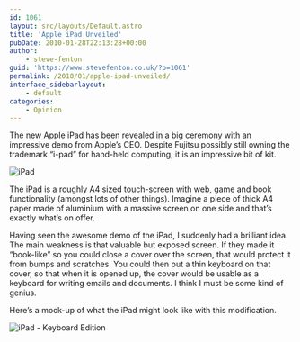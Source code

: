 ```yaml
---
id: 1061
layout: src/layouts/Default.astro
title: 'Apple iPad Unveiled'
pubDate: 2010-01-28T22:13:28+00:00
author:
    - steve-fenton
guid: 'https://www.stevefenton.co.uk/?p=1061'
permalink: /2010/01/apple-ipad-unveiled/
interface_sidebarlayout:
    - default
categories:
    - Opinion
---
```


The new Apple iPad has been revealed in a big ceremony with an impressive demo from Apple’s CEO. Despite Fujitsu possibly still owning the trademark “i-pad” for hand-held computing, it is an impressive bit of kit.

![iPad](https://www.stevefenton.co.uk/wp-content/uploads/2015/07/ipada.jpg)

The iPad is a roughly A4 sized touch-screen with web, game and book functionality (amongst lots of other things). Imagine a piece of thick A4 paper made of aluminium with a massive screen on one side and that’s exactly what’s on offer.

Having seen the awesome demo of the iPad, I suddenly had a brilliant idea. The main weakness is that valuable but exposed screen. If they made it “book-like” so you could close a cover over the screen, that would protect it from bumps and scratches. You could then put a thin keyboard on that cover, so that when it is opened up, the cover would be usable as a keyboard for writing emails and documents. I think I must be some kind of genius.

Here’s a mock-up of what the iPad might look like with this modification.

![iPad - Keyboard Edition](https://www.stevefenton.co.uk/wp-content/uploads/2015/07/ipadb.jpg)